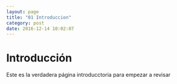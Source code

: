 ```yaml
---
layout: page
title: "01 Introduccion"
category: post
date: 2016-12-14 10:02:07
---
```

# Introducción
Este es la verdadera página introducctoria para empezar a revisar

